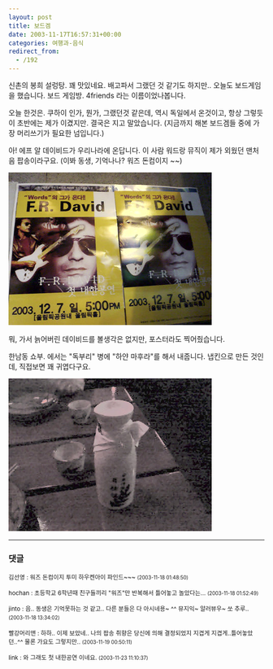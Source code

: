 ```yaml
---
layout: post
title: 보드겜
date: 2003-11-17T16:57:31+00:00
categories: 여행과-음식
redirect_from:
  - /192
---
```


신촌의 봉희 설렁탕. 꽤 맛있네요. 배고파서 그랬던 것 같기도 하지만.. 오늘도 보드게임을 했습니다. 보드 게임방. 4friends 라는 이름이었나봅니다.

오늘 한것은. 쿠하이 인가, 뭔가, 그랬던것 같은데, 역시 독일에서 온것이고, 항상 그렇듯이 초반에는 제가 이겼지만. 결국은 지고 말았습니다. (지금까지 해본 보드겜들 중에 가장 머리쓰기가 필요한 넘입니다.)

아! 에프 알 데이비드가 우리나라에 온답니다. 이 사람 워드랑 뮤직이 제가 외웠던 맨처음 팝송이라구요. (이봐 동생, 기억나나? 워즈 돈컴이지 ~~)

![ ](/assets/media/logs_archives_DSC02688.jpg)

뭐, 가서 늙어버린 데이비드를 볼생각은 없지만, 포스터라도 찍어줬습니다.

한남동 쇼부. 에서는 "독부리" 병에 "하얀 마후라"를 해서 내줍니다. 냅킨으로 만든 것인데, 직접보면 꽤 귀엽다구요.

![ ](/assets/media/logs_archives_DSC02693.jpg)

* * *

### 댓글



<!--- cmt:419 --->
<!--- mail: --->
<!--- parent:0 --->

<small class=comment>김선영 : 워즈 돈컴이지 투미 하우켄아이 파인드~~~ <small>(2003-11-18 01:48:50)</small></small>


<!--- cmt:420 --->
<!--- mail: --->
<!--- parent:0 --->

<small class=comment>hochan : 초등학교 6학년때 친구들끼리 "워즈"만 반복해서 틀어놓고 놀았다는... <small>(2003-11-18 01:52:49)</small></small>


<!--- cmt:421 --->
<!--- mail: --->
<!--- parent:0 --->

<small class=comment>jinto : 음.. 동생은 기억못하는 것 같고.. 다른 분들은 다 아시네용~ ^^  뮤지익~ 알러뷰우~ 쏘 추루.. <small>(2003-11-18 13:34:02)</small></small>


<!--- cmt:422 --->
<!--- mail: --->
<!--- parent:0 --->

<small class=comment>빨강머리앤 : 하하.. 이제 보았네.. 나의 팝송 취향은 당신에 의해 결정되었지 지겹게 지겹게..틀어놓았던..^^  물론 가요도 그렇지만.. <small>(2003-11-19 00:50:11)</small></small>


<!--- cmt:423 --->
<!--- mail: --->
<!--- parent:0 --->

<small class=comment>link : 와 그래도 첫 내한공연 이네요. <small>(2003-11-23 11:10:37)</small></small>

